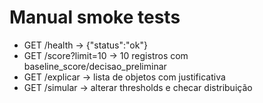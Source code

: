 # Manual smoke tests
- GET /health -> {"status":"ok"}
- GET /score?limit=10 -> 10 registros com baseline_score/decisao_preliminar
- GET /explicar -> lista de objetos com justificativa
- GET /simular -> alterar thresholds e checar distribuição
